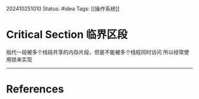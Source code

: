 202410251010
Status: #idea
Tags: [[操作系统]]
# Critical Section 临界区段
指代一段被多个线段共享的内存片段，但是不能被多个线程同时访问
所以经常使用锁来实现

---
# References